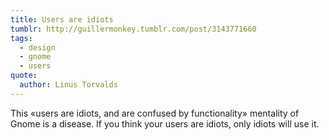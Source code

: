```yaml
---
title: Users are idiots
tumblr: http://guillermonkey.tumblr.com/post/3143771660
tags:
  - design
  - gnome
  - users
quote:
  author: Linus Torvalds
---
```


This «users are idiots, and are confused by functionality» mentality of Gnome is a disease. If you think your users are idiots, only idiots will use it.
